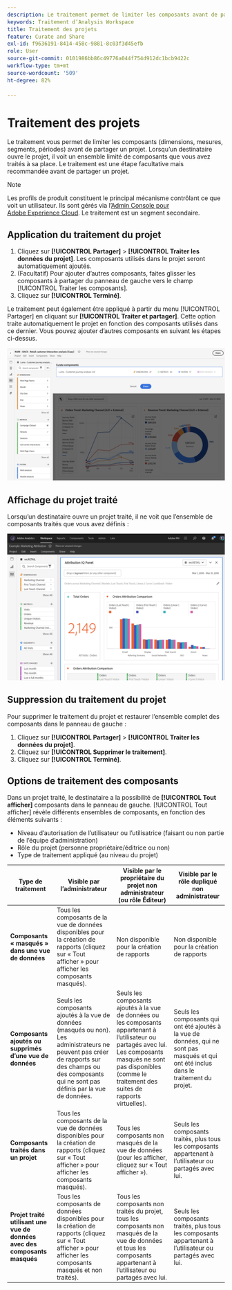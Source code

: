 ```yaml
---
description: Le traitement permet de limiter les composants avant de partager un projet.
keywords: Traitement d’Analysis Workspace
title: Traitement des projets
feature: Curate and Share
exl-id: f9636191-8414-458c-9881-8c03f3d45efb
role: User
source-git-commit: 0101986bb86c49776a044f754d912dc1bcb9422c
workflow-type: tm+mt
source-wordcount: '509'
ht-degree: 82%

---
```


# Traitement des projets

Le traitement vous permet de limiter les composants (dimensions, mesures, segments, périodes) avant de partager un projet. Lorsqu’un destinataire ouvre le projet, il voit un ensemble limité de composants que vous avez traités à sa place. Le traitement est une étape facultative mais recommandée avant de partager un projet.

>[!NOTE]
> Les profils de produit constituent le principal mécanisme contrôlant ce que voit un utilisateur. Ils sont gérés via l’[Admin Console pour Adobe Experience Cloud](https://experienceleague.adobe.com/docs/core-services/interface/manage-users-and-products/admin-getting-started.html?lang=fr). Le traitement est un segment secondaire.

## Application du traitement du projet

1. Cliquez sur **[!UICONTROL Partager]** > **[!UICONTROL Traiter les données du projet]**.
Les composants utilisés dans le projet seront automatiquement ajoutés.
1. (Facultatif) Pour ajouter d’autres composants, faites glisser les composants à partager du panneau de gauche vers le champ [!UICONTROL Traiter les composants].
1. Cliquez sur **[!UICONTROL Terminé]**.

Le traitement peut également être appliqué à partir du menu [!UICONTROL Partager] en cliquant sur **[!UICONTROL Traiter et partager]**. Cette option traite automatiquement le projet en fonction des composants utilisés dans ce dernier. Vous pouvez ajouter d’autres composants en suivant les étapes ci-dessus.

![Fenêtre Traiter les composants présentant les composants utilisés dans le projet.](assets/curation-field.png)

## Affichage du projet traité

Lorsqu’un destinataire ouvre un projet traité, il ne voit que l’ensemble de composants traités que vous avez définis :

![Un projet partagé et traité présentant les composants que vous avez définis.](assets/curate-project.png)

## Suppression du traitement du projet

Pour supprimer le traitement du projet et restaurer l’ensemble complet des composants dans le panneau de gauche :

1. Cliquez sur **[!UICONTROL Partager]** > **[!UICONTROL Traiter les données du projet]**.
1. Cliquez sur **[!UICONTROL Supprimer le traitement]**.
1. Cliquez sur **[!UICONTROL Terminé]**.

## Options de traitement des composants

Dans un projet traité, le destinataire a la possibilité de **[!UICONTROL Tout afficher]** composants dans le panneau de gauche. [!UICONTROL Tout afficher] révèle différents ensembles de composants, en fonction des éléments suivants :

* Niveau d’autorisation de l’utilisateur ou l’utilisatrice (faisant ou non partie de l’équipe d’administration)
* Rôle du projet (personne propriétaire/éditrice ou non)
* Type de traitement appliqué (au niveau du projet)

| Type de traitement | Visible par l’administrateur | Visible par le propriétaire du projet non administrateur (ou rôle Éditeur) | Visible par le rôle dupliqué non administrateur |
| --- | --- | --- | --- |
| **Composants « masqués » dans une vue de données** | Tous les composants de la vue de données disponibles pour la création de rapports (cliquez sur « Tout afficher » pour afficher les composants masqués). | Non disponible pour la création de rapports | Non disponible pour la création de rapports |
| **Composants ajoutés ou supprimés d’une vue de données** | Seuls les composants ajoutés à la vue de données (masqués ou non). Les administrateurs ne peuvent pas créer de rapports sur des champs ou des composants qui ne sont pas définis par la vue de données. | Seuls les composants ajoutés à la vue de données ou les composants appartenant à l’utilisateur ou partagés avec lui. Les composants masqués ne sont pas disponibles (comme le traitement des suites de rapports virtuelles). | Seuls les composants qui ont été ajoutés à la vue de données, qui ne sont pas masqués et qui ont été inclus dans le traitement du projet. |
| **Composants traités dans un projet** | Tous les composants de la vue de données disponibles pour la création de rapports (cliquez sur « Tout afficher » pour afficher les composants masqués). | Tous les composants non masqués de la vue de données (pour les afficher, cliquez sur « Tout afficher »). | Seuls les composants traités, plus tous les composants appartenant à lʼutilisateur ou partagés avec lui. |
| **Projet traité utilisant une vue de données avec des composants masqués** | Tous les composants de données disponibles pour la création de rapports (cliquez sur « Tout afficher » pour afficher les composants masqués et non traités). | Tous les composants non traités du projet, tous les composants non masqués de la vue de données et tous les composants appartenant à lʼutilisateur ou partagés avec lui. | Seuls les composants traités, plus tous les composants appartenant à lʼutilisateur ou partagés avec lui. |
